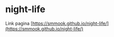 # night-life

Link pagina [https://smmook.github.io/night-life/](https://smmook.github.io/night-life/)

